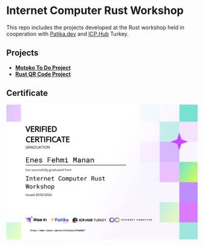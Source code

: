 # Internet Computer Rust Workshop

This repo includes the projects developed at the Rust workshop held in cooperation with [Patika.dev](https://academy.patika.dev/tr/@enesmanan) and [ICP.Hub](https://www.risein.com/@enesmanan) Turkey.

## Projects

- **[Motoko To Do Project](https://github.com/enesmanan/icp-rust-workshop/tree/main/motoko_workshop)**
- **[Rust QR Code Project](https://github.com/enesmanan/icp-rust-workshop/tree/main/rust_workshop)** 

## Certificate

![certificate](rust_workshop_certificate.png)
